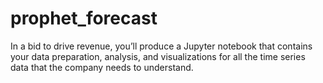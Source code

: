# prophet_forecast
In a bid to drive revenue, you’ll produce a Jupyter notebook that contains your data preparation, analysis, and visualizations for all the time series data that the company needs to understand.
